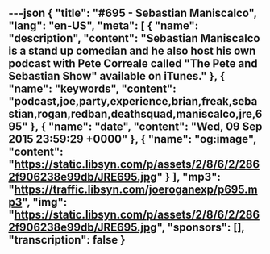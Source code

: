 ---json
{
  "title": "#695 - Sebastian Maniscalco",
  "lang": "en-US",
  "meta": [
    {
      "name": "description",
      "content": "Sebastian Maniscalco is a stand up comedian and he also host his own podcast with Pete Correale called \"The Pete and Sebastian Show\" available on iTunes."
    },
    {
      "name": "keywords",
      "content": "podcast,joe,party,experience,brian,freak,sebastian,rogan,redban,deathsquad,maniscalco,jre,695"
    },
    {
      "name": "date",
      "content": "Wed, 09 Sep 2015 23:59:29 +0000"
    },
    {
      "name": "og:image",
      "content": "https://static.libsyn.com/p/assets/2/8/6/2/2862f906238e99db/JRE695.jpg"
    }
  ],
  "mp3": "https://traffic.libsyn.com/joeroganexp/p695.mp3",
  "img": "https://static.libsyn.com/p/assets/2/8/6/2/2862f906238e99db/JRE695.jpg",
  "sponsors": [],
  "transcription": false
}
---
<episode-header />

<timemark seconds="0" />

<transcribe-call-to-action />

<episode-footer />